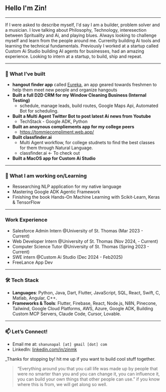 ## Hello I'm Zin!
---

If I were asked to describe myself, I'd say I am a builder, problem solver and a musician. I love talking about Philosophy, Technology, interesection between Sprituality and Ai, and playing blues. Always looking to challenge myself and learn from the people around me. Currenlty building Ai tools and learning the technical fundamentals. Previously I worked at a startup called Custom Ai Studio building AI agents for businesses, had an amazing experience. Looking to intern at a startup, to build, ship and repeat. 

---

### 💼 What I’ve built 

- **hangout finder app** called [Eureka](https://eurekastudy.app), an app geared towards freshmen to help them meet new people and organize hangouts
- **Built a full D2D CRM for my Window Cleaning Business (Internal Testing)**
  - schedule, manage leads, build routes, Google Maps Api, Automated Bot for scheduling.
- **Built a Multi Agent Twitter Bot to post latest Ai news from Youtube**
  - TechStack - Google ADK, Python
- **Built an anoynous compliements app for my college peers**
    - https://tommiecompliment.web.app/   
- **Built classfinder.ai**
    - Multi Agent workflow, for college studnets to find the best classes for them through Natural Language.
    - classfinder.ai <- To check out
- **Built a MacOS app for Custom Ai Studio**

---

### 🌱 What I am working on/Learning

- Ressearching NLP application for my native language 
- Mastering Google ADK Agentic Framework
- Finishing the book Hands-On Machine Learning with Scikit-Learn, Keras & TensorFlow

---

### Work Experience

- Salesforce Admin Intern @University of St. Thomas  (Mar 2023 - Current)
- Web Developer Intern @University of St. Thomas (Nov 2024, - Current)
- Computer Science Tutor @University of St. Thomas (Spring 2023 - Current)
- SWE intern @Custom Ai Studio (Dec 2024 - Feb2025)
- FreeLance App Dev
---

### 🛠️ Tech Stack

- **Languages**: Python, Java, Dart, Flutter, JavaScript, SQL, React, Swift, C, Matlab, Angular, C++. 
- **Frameworks & Tools**: Flutter, Firebase, React, Node.js, N8N, Pinecone, Tailwind, Google Cloud Platforms, AWS, Azure, Google ADK, Building Custom MCP Servers, Claude Code, Cursor, Lovable. 
---


### 📫 Let’s Connect!

- Email me at: `shanunapal [at] gmail [dot] com`
- LinkedIn: [linkedin.com/in/zinmk](https://linkedin.com/in/zinmk)

_Thanks for stopping by! hit me up if you want to build cool stuff together.

> “Everything around you that you call life was made up by people that were no smarter than you and you can change it, you can influence it, you can build your own things that other people can use.” if you know where this is from, we will get along so well. 
